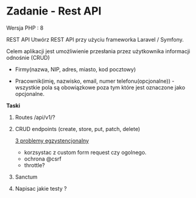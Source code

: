 # Zadanie - Rest API
Wersja PHP : 8

REST API Utwórz REST API przy użyciu frameworka Laravel / Symfony. 

Celem aplikacji jest umożliwienie przesłania przez użytkownika informacji odnośnie  (CRUD)

- Firmy(nazwa, NIP, adres, miasto, kod pocztowy) 

- Pracownik(imię, nazwisko, email, numer telefonu(opcjonalne)) - wszystkie pola są obowiązkowe poza tym które jest oznaczone jako opcjonalne. 

**Taski** 


1) Routes /api/v1/?

2) CRUD endpoints  (create, store, put, patch, delete)

   <u>3 problemy egzystencjonalny</u>

   - korzsystac z custom form request czy ogolnego.
   - ochrona @csrf
   - throttle?

3) Sanctum 

4) Napisac jakie testy ?